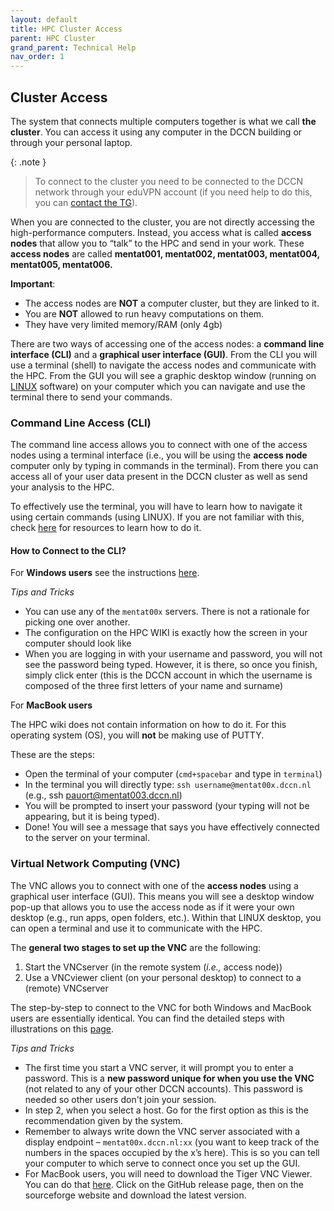 ```yaml
---
layout: default
title: HPC Cluster Access
parent: HPC Cluster
grand_parent: Technical Help
nav_order: 1
---
```


## Cluster Access

The system that connects multiple computers together is what we call **the cluster**. You can access it using any computer in the DCCN building or through your personal laptop.


{: .note }
> To connect to the cluster you need to be connected to the DCCN network through your eduVPN account (if you need help to do this, you can [contact the TG](https://intranet.donders.ru.nl/index.php?id=helpdesk)).

When you are connected to the cluster, you are not directly accessing the high-performance computers. Instead, you access what is called **access nodes** that allow you to “talk” to the HPC and send in your work. These **access nodes** are called **mentat001, mentat002, mentat003, mentat004, mentat005, mentat006.**

**Important**: 
-	The access nodes are **NOT** a computer cluster, but they are linked to it. 
-	You are **NOT** allowed to run heavy computations on them. 
-	They have very limited memory/RAM (only 4gb)

There are two ways of accessing one of the access nodes: a **command line interface (CLI)** and a **graphical user interface (GUI)**. From the CLI you will use a terminal (shell) to navigate the access nodes and communicate with the HPC. From the GUI you will see a graphic desktop window (running on [LINUX](https://en.wikipedia.org/wiki/Linux) software) on your computer which you can navigate and use the terminal there to send your commands. 

### Command Line Access (CLI)
The command line access allows you to connect with one of the access nodes using a terminal interface (i.e., you will be using the **access node** computer only by typing in commands in the terminal).  From there you can access all of your user data present in the DCCN cluster as well as send your analysis to the HPC. 

To effectively use the terminal, you will have to learn how to navigate it using certain commands (using LINUX). If you are not familiar with this, check [here](#linux) for resources to learn how to do it.

#### How to Connect to the CLI?

For **Windows users** see the instructions [here](https://hpc.dccn.nl/docs/cluster_howto/access-internal.html#ssh-login-with-putty).

_Tips and Tricks_
-	You can use any of the `mentat00x` servers. There is not a rationale for picking one over another.
-	The configuration on the HPC WIKI is exactly how the screen in your computer should look like 
-	When you are logging in with your username and password, you will not see the password being typed. However, it is there, so once you finish, simply click enter (this is the DCCN account in which the username is composed of the three first letters of your name and surname)

For **MacBook users**

The HPC wiki does not contain information on how to do it. For this operating system (OS), you will **not** be making use of PUTTY. 

These are the steps:
-	Open the terminal of your computer (`cmd+spacebar` and type in `terminal`)
-	In the terminal you will directly type:
`ssh username@mentat00x.dccn.nl` (e.g., ssh pauort@mentat003.dccn.nl)
-	You will be prompted to insert your password (your typing will not be appearing, but it is being typed).
-	Done! You will see a message that says you have effectively connected to the server on your terminal. 

### Virtual Network Computing (VNC)
The VNC allows you to connect with one of the **access nodes** using a graphical user interface (GUI). This means you will see a desktop window pop-up that allows you to use the access node as if it were your own desktop (e.g., run apps, open folders, etc.). Within that LINUX desktop, you can open a terminal and use it to communicate with the HPC. 

The **general two stages to set up the VNC** are the following:
1.	Start the VNCserver (in the remote system (_i.e.,_ access node))
2.	Use a VNCviewer client (on your personal desktop) to connect to a (remote) VNCserver

The step-by-step to connect to the VNC for both Windows and MacBook users are essentially identical. You can find the detailed steps with illustrations on this [page](https://hpc.dccn.nl/docs/cluster_howto/access-internal.html#vnc-for-graphic-desktop). 

_Tips and Tricks_
-	The first time you start a VNC server, it will prompt you to enter a password. This is a **new password unique for when you use the VNC** (not related to any of your other DCCN accounts). This password is needed so other users don't join your session. 
-	In step 2, when you select a host. Go for the first option as this is the recommendation given by the system.
-	Remember to always write down the VNC server associated with a display endpoint – `mentat00x.dccn.nl:xx` (you want to keep track of the numbers in the spaces occupied by the x’s here). This is so you can tell your computer to which serve to connect once you set up the GUI.  
-	For MacBook users, you will need to download the Tiger VNC Viewer. You can do that [here](https://tigervnc.org/). Click on the GitHub release page, then on the sourceforge website and download the latest version. 
